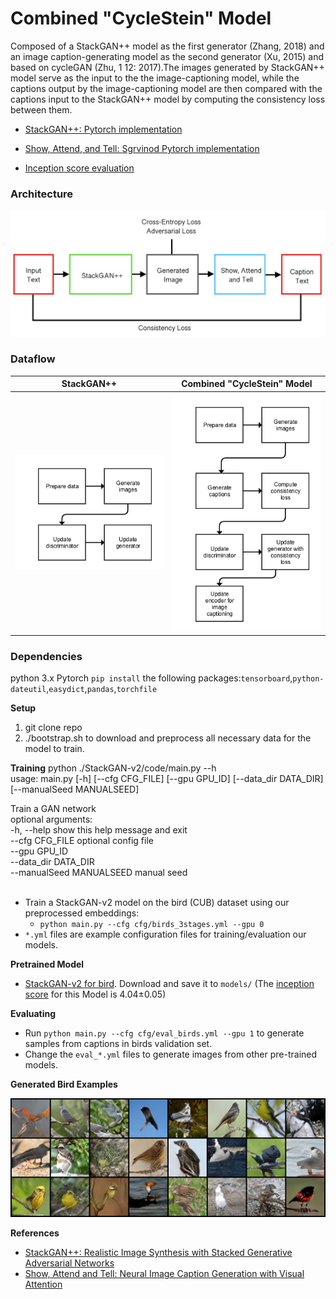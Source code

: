 # Combined "CycleStein" Model

Composed of a StackGAN++ model as the first generator (Zhang,  2018) and an image caption-generating model  as  the  second  generator  (Xu,  2015)  and based  on  cycleGAN  (Zhu,  1  12:   2017).The  images  generated  by StackGAN++  model  serve  as  the  input  to  the  the  image-captioning model, while the captions output by the image-captioning model are then compared with the captions input to the StackGAN++ model by computing the consistency loss between them.  

- [StackGAN++: Pytorch implementation](https://github.com/hanzhanggit/StackGAN-v2)

- [Show, Attend, and Tell: Sgrvinod Pytorch implementation](https://github.com/sgrvinod/a-PyTorch-Tutorial-to-Image-Captioning)

- [Inception score evaluation](https://github.com/hanzhanggit/StackGAN-inception-model)



### Architecture

<img src="examples/arch.png"/>

### Dataflow

StackGAN++                 |  Combined "CycleStein" Model
:-------------------------:|:-------------------------:
   <img src="examples/stackgan__flowchart.png"/>  |    <img src="examples/cyclestein_flowchart.png"/>



### Dependencies
python 3.x
Pytorch
`pip install` the following packages:`tensorboard`,`python-dateutil`,`easydict`,`pandas`,`torchfile`

**Setup**
1. git clone repo
2. ./bootstrap.sh to download and preprocess all necessary data for the model to train.


**Training**
python ./StackGAN-v2/code/main.py  --h<br/>
usage: main.py [-h] [--cfg CFG_FILE] [--gpu GPU_ID] [--data_dir DATA_DIR][--manualSeed MANUALSEED]<br/>

Train a GAN network<br/>
optional arguments:<br/>
 -h, --help            show this help message and exit<br/>
 --cfg CFG_FILE        optional config file<br/>
 --gpu GPU_ID<br/>
 --data_dir DATA_DIR<br/>
 --manualSeed MANUALSEED manual seed<br/>
<br/>
- Train a StackGAN-v2 model on the bird (CUB) dataset using our preprocessed embeddings:
  -  `python main.py --cfg cfg/birds_3stages.yml --gpu 0`
- `*.yml` files are example configuration files for training/evaluation our models.



**Pretrained Model**
- [StackGAN-v2 for bird](https://drive.google.com/open?id=1s5Yf3nFiXx0lltMFOiJWB6s1LP24RcwH). Download and save it to `models/` (The [inception score](https://github.com/hanzhanggit/StackGAN-inception-model) for this Model is 4.04±0.05)


**Evaluating**
- Run `python main.py --cfg cfg/eval_birds.yml --gpu 1` to generate samples from captions in birds validation set.
- Change the `eval_*.yml` files to generate images from other pre-trained models. 


**Generated Bird Examples**

<img src="examples/yuan_1_branch_count_000028000_fake_samples0.png"/>




**References**

- [StackGAN++: Realistic Image Synthesis with Stacked Generative Adversarial Networks](https://arxiv.org/abs/1710.10916) 
- [Show, Attend and Tell: Neural Image Caption Generation with Visual Attention](https://arxiv.org/abs/1502.03044)

